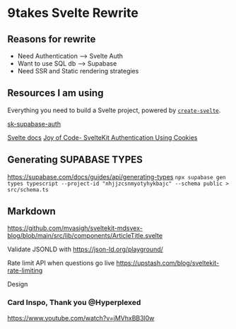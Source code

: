 # 9takes Svelte Rewrite

## Reasons for rewrite

- Need Authentication --> Svelte Auth
- Want to use SQL db --> Supabase
- Need SSR and Static rendering strategies

## Resources I am using

Everything you need to build a Svelte project, powered by [`create-svelte`](https://github.com/sveltejs/kit/tree/master/packages/create-svelte).

[sk-supabase-auth](https://github.com/huntabyte/sk-supabase-auth)

[Svelte docs](https://kit.svelte.dev/docs/project-structure)
[Joy of Code- SvelteKit Authentication Using Cookies](https://www.youtube.com/watch?v=E3VG-dLCRUk)

## Generating SUPABASE TYPES

<https://supabase.com/docs/guides/api/generating-types>
`npx supabase gen types typescript --project-id "nhjjzcsnmyotyhykbajc" --schema public > src/schema.ts`

## Markdown

<https://github.com/mvasigh/sveltekit-mdsvex-blog/blob/main/src/lib/components/ArticleTitle.svelte>

Validate JSONLD with <https://json-ld.org/playground/>

Rate limit API when questions go live
<https://upstash.com/blog/sveltekit-rate-limiting>

Design

### Card Inspo, Thank you @Hyperplexed
<https://www.youtube.com/watch?v=jMVhxBB3l0w>
